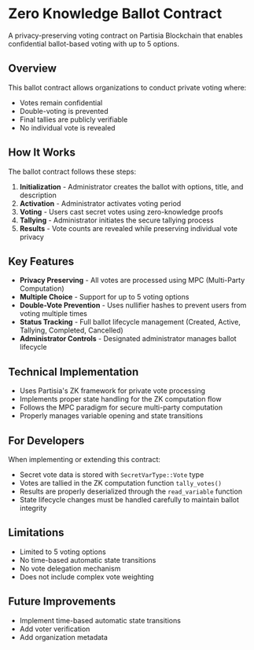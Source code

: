 # Zero Knowledge Ballot Contract

A privacy-preserving voting contract on Partisia Blockchain that enables confidential ballot-based voting with up to 5 options.

## Overview

This ballot contract allows organizations to conduct private voting where:
- Votes remain confidential
- Double-voting is prevented
- Final tallies are publicly verifiable
- No individual vote is revealed

## How It Works

The ballot contract follows these steps:

1. **Initialization** - Administrator creates the ballot with options, title, and description
2. **Activation** - Administrator activates voting period
3. **Voting** - Users cast secret votes using zero-knowledge proofs
4. **Tallying** - Administrator initiates the secure tallying process
5. **Results** - Vote counts are revealed while preserving individual vote privacy

## Key Features

- **Privacy Preserving** - All votes are processed using MPC (Multi-Party Computation)
- **Multiple Choice** - Support for up to 5 voting options
- **Double-Vote Prevention** - Uses nullifier hashes to prevent users from voting multiple times
- **Status Tracking** - Full ballot lifecycle management (Created, Active, Tallying, Completed, Cancelled)
- **Administrator Controls** - Designated administrator manages ballot lifecycle

## Technical Implementation

- Uses Partisia's ZK framework for private vote processing
- Implements proper state handling for the ZK computation flow
- Follows the MPC paradigm for secure multi-party computation
- Properly manages variable opening and state transitions

## For Developers

When implementing or extending this contract:

- Secret vote data is stored with `SecretVarType::Vote` type
- Votes are tallied in the ZK computation function `tally_votes()`
- Results are properly deserialized through the `read_variable` function
- State lifecycle changes must be handled carefully to maintain ballot integrity

## Limitations

- Limited to 5 voting options
- No time-based automatic state transitions
- No vote delegation mechanism
- Does not include complex vote weighting

## Future Improvements

- Implement time-based automatic state transitions
- Add voter verification
- Add organization metadata
